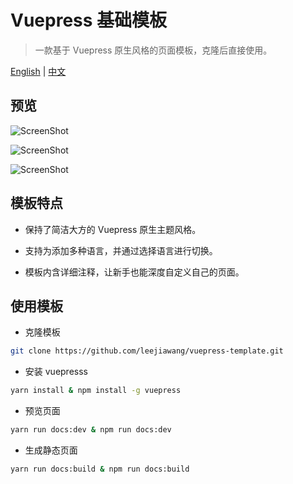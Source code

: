 # Vuepress 基础模板

> 一款基于 Vuepress 原生风格的页面模板，克隆后直接使用。

[English](README_EN.md) | [中文](README.md)

## 预览

![ScreenShot](https://github.com/leejiawang/vuepress-template/blob/master/docs/.vuepress/public/screenshot1.png)

![ScreenShot](https://github.com/leejiawang/vuepress-template/blob/master/docs/.vuepress/public/screenshot3.png)

![ScreenShot](https://github.com/leejiawang/vuepress-template/blob/master/docs/.vuepress/public/screenshot5.png)

## 模板特点

- 保持了简洁大方的 Vuepress 原生主题风格。

- 支持为添加多种语言，并通过选择语言进行切换。

- 模板内含详细注释，让新手也能深度自定义自己的页面。

## 使用模板

- 克隆模板
``` sh
git clone https://github.com/leejiawang/vuepress-template.git
```
- 安装 vuepresss
``` sh
yarn install & npm install -g vuepress
```

- 预览页面
``` sh
yarn run docs:dev & npm run docs:dev
```

- 生成静态页面
``` sh
yarn run docs:build & npm run docs:build
```
